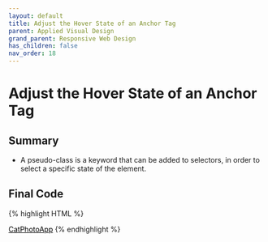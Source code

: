 ```yaml
---
layout: default
title: Adjust the Hover State of an Anchor Tag
parent: Applied Visual Design
grand_parent: Responsive Web Design
has_children: false
nav_order: 18
---
```

# Adjust the Hover State of an Anchor Tag
## Summary
- A pseudo-class is a keyword that can be added to selectors, in order to select a specific state of the element.

## Final Code

{% highlight HTML %}
<style>
  a {
    color: #000;
  }
  a:hover {
    color: blue;
  }


</style>
<a href="https://freecatphotoapp.com/" target="_blank">CatPhotoApp</a>
{% endhighlight %}